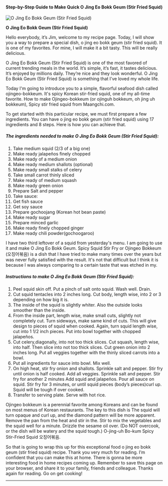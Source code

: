            

#### Step-by-Step Guide to Make Quick O Jing Eo Bokk Geum (Stir Fried Squid)

![O Jing Eo Bokk Geum (Stir Fried Squid)](https://img-global.cpcdn.com/recipes/fa81450f9e8dff85/751x532cq70/o-jing-eo-bokk-geum-stir-fried-squid-recipe-main-photo.jpg)

**O Jing Eo Bokk Geum (Stir Fried Squid)**

Hello everybody, it’s Jim, welcome to my recipe page. Today, I will show you a way to prepare a special dish, o jing eo bokk geum (stir fried squid). It is one of my favorites. For mine, I will make it a bit tasty. This will be really delicious.

O Jing Eo Bokk Geum (Stir Fried Squid) is one of the most favored of current trending meals in the world. It’s simple, it’s fast, it tastes delicious. It’s enjoyed by millions daily. They’re nice and they look wonderful. O Jing Eo Bokk Geum (Stir Fried Squid) is something that I’ve loved my whole life.

Today I'm going to introduce you to a simple, flavorful seafood dish called ojingeo-bokkeum. It's spicy Korean stir-fried squid, one of my all-time favorite. How to make Ojingeo-bokkeum (or ojinguh bokkeum, oh jing uh bokkeum), Spicy stir fried squid from Maangchi.com.

To get started with this particular recipe, we must first prepare a few ingredients. You can have o jing eo bokk geum (stir fried squid) using 17 ingredients and 8 steps. Here is how you can achieve that.

##### The ingredients needed to make O Jing Eo Bokk Geum (Stir Fried Squid):

1.  Take medium squid (2/3 of a big one)
2.  Make ready jalapeños finely chopped
3.  Make ready of a medium onion
4.  Make ready medium shallots (optional)
5.  Make ready small stalks of celery
6.  Take small carrot thinly sliced
7.  Make ready of medium squash
8.  Make ready green onion
9.  Prepare Salt and pepper
10.  Take sauce:
11.  Get fish sauce
12.  Get soy sauce
13.  Prepare gochoojang (Korean hot bean paste)
14.  Make ready sugar
15.  Prepare minced garlic
16.  Make ready finely chopped ginger
17.  Make ready chili powder(gochoogaroo)

I have two third leftover of a squid from yesterday's menu. I am going to use it and make O Jing Eo Bokk Geum. Spicy Squid Stir Fry or Ojingeo Bokkeum (오징어볶음) is a dish that I have tried to make many times over the years but was never fully satisfied with the result. It's not that difficult but I think it is because I was always comparing to a certain taste that was etched in my.

##### Instructions to make O Jing Eo Bokk Geum (Stir Fried Squid):

1.  Peel squid skin off. Put a pinch of salt onto squid. Wash well. Drain.
2.  Cut squid tentacles into 2 inches long. Cut body, length wise, into 2 or 3 depending on how big it is.
3.  The inside of the squid is slightly whiter. Also the outside looks smoother than the inside.
4.  From the inside part, length wise, make small cuts, slightly not completely cut. Turn sideways, make same kind of cuts. This will give design to pieces of squid when cooked. Again, turn squid length wise, cut into 1 1/2 inch pieces. Put into bowl together with chopped jalapeños.
5.  Cut celery,diagonally, into not too thick slices. Cut squash, length wise, into half. Then slice into not too thick slices. Cut green onion into 2 inches long. Put all veggies together with the thinly sliced carrots into a bowl.
6.  Put all ingredients for sauce into bowl. Mix well.
7.  On high heat, stir fry onion and shallots. Sprinkle salt and pepper. Stir fry until onion is half cooked. Add all veggies. Sprinkle salt and pepper. Stir fry for another 2 minutes Add squid and jalapeños. Pour all sauce on squid. Stir fry for 3 minutes, or until squid pieces (body’s pieces)curl up. Squid will be tough if over cooked.
8.  Transfer to serving plate. Serve with hot rice.

Ojingeo bokkeum is a perennial favorite among Koreans and can be found on most menus of Korean restaurants. The key to this dish is The squid will turn opaque and curl up, and the diamond pattern will be more apparent. Remove the pan from the heat and stir in the. Stir to mix the vegetables and the squid well for a minute. Drizzle the sesame oil over. (Do NOT overcook, or the dish will be watery and the squid tough.) O-jing-uh Bo-kum Spicy Stir-Fried Squid 오징어볶음.

So that is going to wrap this up for this exceptional food o jing eo bokk geum (stir fried squid) recipe. Thank you very much for reading. I’m confident that you can make this at home. There is gonna be more interesting food in home recipes coming up. Remember to save this page on your browser, and share it to your family, friends and colleague. Thanks again for reading. Go on get cooking!

* * *
